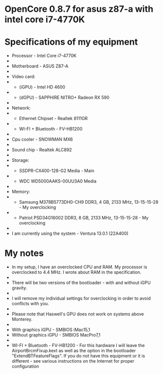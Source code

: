 # OpenCore 0.8.7 for asus z87-a with intel core i7-4770K
#
#                                                Specifications of my equipment
* Processor - Intel Core i7-4770K
*
* Motherboard - ASUS Z87-A
*
* Video card:
* * (iGPU) - Intel HD 4600
* * (dGPU) - SAPPHIRE NITRO+ Radeon RX 590
*
* Network:
* * Ethernet Chipset - Realtek 8111GR
* * WI-FI + Bluetooth - FV-HB1200
*
* Сpu cooler - SNOWMAN MX6
*
* Sound chip - Realtek ALC892
*
* Storage:
* * SSDPR-CX400-128-G2 Media - Main
* * WDC WD5000AAKS-00UU3A0 Media
*
* Memory:
* * Samsung M378B5773DH0-CH9 DDR3, 4 GB, 2133 MHz, 13-15-15-28 - My overclocking
* * Patriot PSD34G16002 DDR3, 8 GB, 2133 MHz, 13-15-15-28 - My overclocking
*
* I am currently using the system - Ventura 13.0.1 (22A400)

# My notes
* In my setup, I have an overclocked CPU and RAM. My processor is overclocked to 4.4 MHz. I wrote about RAM in the specification.
*
* There will be two versions of the bootloader - with and without iGPU gravity.
*
* I will remove my individual settings for overclocking in order to avoid conflicts with you.
*
* Please note that Haswell's GPU does not work on systems above Monterey.
*
* With graphics iGPU - SMBIOS iMac15,1
* Without graphics iGPU - SMBIOS MacPro7,1
*
* WI-FI + Bluetooth - FV-HB1200 - For this hardware I will leave the AirportBrcmFixup.kext as well as the option in the bootloader "ExtendBTFeatureFlags". If you do not have this equipment or it is different - see various instructions on the Internet for proper configuration
